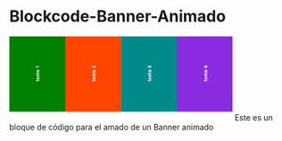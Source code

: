 # Blockcode-Banner-Animado
<img src="/img/Banner-animado.PNG" alt="Banner-animado" style="width: 400px;">
Este es un bloque de código para el amado de un Banner animado
